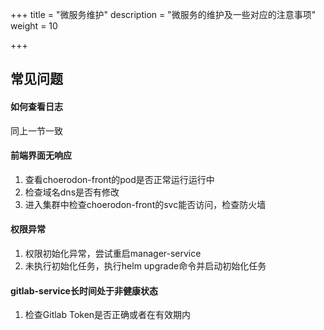 +++
title = "微服务维护"
description = "微服务的维护及一些对应的注意事项"
weight = 10

+++

## 常见问题

#### 如何查看日志
同上一节一致

#### 前端界面无响应

1. 查看choerodon-front的pod是否正常运行运行中
2. 检查域名dns是否有修改
3. 进入集群中检查choerodon-front的svc能否访问，检查防火墙

#### 权限异常

1. 权限初始化异常，尝试重启manager-service
2. 未执行初始化任务，执行helm upgrade命令并启动初始化任务

#### gitlab-service长时间处于非健康状态

1. 检查Gitlab Token是否正确或者在有效期内

